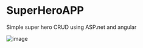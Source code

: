 # SuperHeroAPP
Simple super hero CRUD using ASP.net and angular

![image](https://user-images.githubusercontent.com/73568484/226212051-4cfa6874-32bb-460e-9658-045e97598de5.png)
